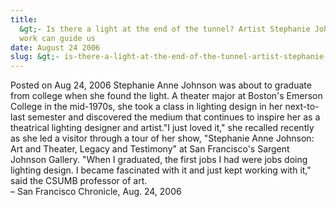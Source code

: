 ```yaml
---
title:
  &gt;- Is there a light at the end of the tunnel? Artist Stephanie Johnson hopes her
  work can guide us
date: August 24 2006
slug: &gt;- is-there-a-light-at-the-end-of-the-tunnel-artist-stephanie-johnson-hopes-her-work-can-guide-us
---
```


 



<span class="date">Posted on Aug 24, 2006    </span>
Stephanie Anne Johnson was about to graduate from college when she
found the light. A theater major at Boston&apos;s Emerson College in the
mid-1970s, she took a class in lighting design in her next-to-last
semester and discovered the medium that continues to inspire her as
a theatrical lighting designer and artist.&quot;I just loved it,&quot; she
recalled recently as she led a visitor through a tour of her show,
&quot;Stephanie Anne Johnson: Art and Theater, Legacy and Testimony&quot; at
San Francisco&apos;s Sargent Johnson Gallery. &quot;When I graduated, the
first jobs I had were jobs doing lighting design. I became
fascinated with it and just kept working with it,&quot; said the CSUMB
professor of art.<br>
&#x2013; San Francisco Chronicle, Aug. 24, 2006<br/></br>




```
